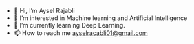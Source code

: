 - 👋 Hi, I’m Aysel Rajabli
- 👀 I’m interested in Machine learning and Artificial Intelligence
- 🌱 I’m currently learning Deep Learning.
- 📫 How to reach me ayselracabli01@gmail.com

<!---
ayselrajabli/ayselrajabli is a ✨ special ✨ repository because its `README.md` (this file) appears on your GitHub profile.
You can click the Preview link to take a look at your changes.
--->
